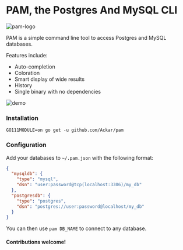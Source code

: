 # PAM, the Postgres And MySQL CLI

![pam-logo](https://user-images.githubusercontent.com/1406778/75760271-e3b7a980-5d9b-11ea-976d-1255d67448e9.png)

PAM is a simple command line tool to access Postgres and MySQL databases.

Features include:
- Auto-completion
- Coloration
- Smart display of wide results
- History
- Single binary with no dependencies

![demo](https://user-images.githubusercontent.com/1406778/75761479-064ac200-5d9e-11ea-8e20-565629adf4e2.gif)


### Installation

`GO111MODULE=on go get -u github.com/Ackar/pam`

### Configuration

Add your databases to `~/.pam.json` with the following format:

```json
{
  "mysqldb": {
    "type": "mysql",
    "dsn": "user:password@tcp(localhost:3306)/my_db"
  },
  "postgresdb": {
    "type": "postgres",
    "dsn": "postgres://user:password@localhost/my_db"
  }
}
```

You can then use `pam DB_NAME` to connect to any database.

#### Contributions welcome!
